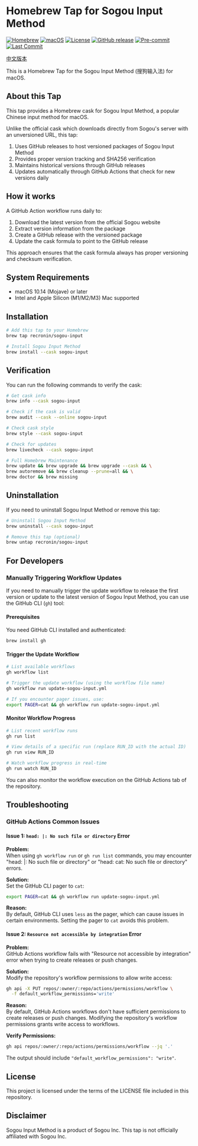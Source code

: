 # Homebrew Tap for Sogou Input Method

[![Homebrew](https://img.shields.io/badge/Homebrew-Tap-orange)](https://brew.sh)
[![macOS](https://img.shields.io/badge/platform-macOS-blue)](https://www.apple.com/macos)
[![License](https://img.shields.io/github/license/recronin/homebrew-sogou-input)](https://github.com/recronin/homebrew-sogou-input/blob/master/LICENSE)
[![GitHub release](https://img.shields.io/github/v/release/recronin/homebrew-sogou-input)](https://github.com/recronin/homebrew-sogou-input/releases)
[![Pre-commit](https://img.shields.io/badge/pre--commit-enabled-brightgreen)](https://github.com/recronin/homebrew-sogou-input/blob/master/.githooks/pre-commit)
[![Last Commit](https://img.shields.io/github/last-commit/recronin/homebrew-sogou-input)](https://github.com/recronin/homebrew-sogou-input/commits/master)

[中文版本](README_zh.md)

This is a Homebrew Tap for the Sogou Input Method (搜狗输入法) for macOS.

## About this Tap

This tap provides a Homebrew cask for Sogou Input Method, a popular Chinese input
method for macOS.

Unlike the official cask which downloads directly from Sogou's server with an
unversioned URL, this tap:

1. Uses GitHub releases to host versioned packages of Sogou Input Method
2. Provides proper version tracking and SHA256 verification
3. Maintains historical versions through GitHub releases
4. Updates automatically through GitHub Actions that check for new versions daily

## How it works

A GitHub Action workflow runs daily to:

1. Download the latest version from the official Sogou website
2. Extract version information from the package
3. Create a GitHub release with the versioned package
4. Update the cask formula to point to the GitHub release

This approach ensures that the cask formula always has proper versioning and
checksum verification.

## System Requirements

- macOS 10.14 (Mojave) or later
- Intel and Apple Silicon (M1/M2/M3) Mac supported

## Installation

```bash
# Add this tap to your Homebrew
brew tap recronin/sogou-input

# Install Sogou Input Method
brew install --cask sogou-input
```

## Verification

You can run the following commands to verify the cask:

```bash
# Get cask info
brew info --cask sogou-input

# Check if the cask is valid
brew audit --cask --online sogou-input

# Check cask style
brew style --cask sogou-input

# Check for updates
brew livecheck --cask sogou-input

# Full Homebrew Maintenance
brew update && brew upgrade && brew upgrade --cask && \
brew autoremove && brew cleanup --prune=all && \
brew doctor && brew missing
```

## Uninstallation

If you need to uninstall Sogou Input Method or remove this tap:

```bash
# Uninstall Sogou Input Method
brew uninstall --cask sogou-input

# Remove this tap (optional)
brew untap recronin/sogou-input
```

## For Developers

### Manually Triggering Workflow Updates

If you need to manually trigger the update workflow to release the first version
or update to the latest version of Sogou Input Method, you can use the GitHub CLI
(`gh`) tool:

#### Prerequisites

You need GitHub CLI installed and authenticated:

```bash
brew install gh
```

#### Trigger the Update Workflow

```bash
# List available workflows
gh workflow list

# Trigger the update workflow (using the workflow file name)
gh workflow run update-sogou-input.yml

# If you encounter pager issues, use:
export PAGER=cat && gh workflow run update-sogou-input.yml
```

#### Monitor Workflow Progress

```bash
# List recent workflow runs
gh run list

# View details of a specific run (replace RUN_ID with the actual ID)
gh run view RUN_ID

# Watch workflow progress in real-time
gh run watch RUN_ID
```

You can also monitor the workflow execution on the GitHub Actions tab of the repository.

## Troubleshooting

### GitHub Actions Common Issues

#### Issue 1: `head: |: No such file or directory` Error

**Problem:**  
When using `gh workflow run` or `gh run list` commands, you may encounter
"head: |: No such file or directory" or "head: cat: No such file or directory"
errors.

**Solution:**  
Set the GitHub CLI pager to `cat`:

```bash
export PAGER=cat && gh workflow run update-sogou-input.yml
```

**Reason:**  
By default, GitHub CLI uses `less` as the pager, which can cause issues in
certain environments. Setting the pager to `cat` avoids this problem.

#### Issue 2: `Resource not accessible by integration` Error

**Problem:**  
GitHub Actions workflow fails with "Resource not accessible by integration"
error when trying to create releases or push changes.

**Solution:**  
Modify the repository's workflow permissions to allow write access:

```bash
gh api -X PUT repos/:owner/:repo/actions/permissions/workflow \
  -f default_workflow_permissions='write'
```

**Reason:**  
By default, GitHub Actions workflows don't have sufficient permissions to
create releases or push changes. Modifying the repository's workflow
permissions grants write access to workflows.

**Verify Permissions:**  

```bash
gh api repos/:owner/:repo/actions/permissions/workflow --jq '.'
```

The output should include `"default_workflow_permissions": "write"`.

## License

This project is licensed under the terms of the LICENSE file included in this
repository.

## Disclaimer

Sogou Input Method is a product of Sogou Inc. This tap is not officially
affiliated with Sogou Inc.
